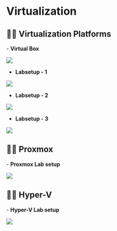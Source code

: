 <h1>Virtualization</a></h1>

<h2>👨‍💻 Virtualization Platforms</h2>
- <b>Virtual Box</b><br/>

  <b><img align="center" src="https://i.imgur.com/CsaHQku.png" /></b><br/>  
  - <b>Labsetup - 1</b><br/>
  
  <b><img align="center" src="https://i.imgur.com/RYJxINY.png" /></b><br/>
  - <b>Labsetup - 2</b><br/>
  
  <b><img align="center" src="https://i.imgur.com/7to5deQ.png" /></b><br/>
  - <b>Labsetup - 3</b><br/>
  
  <b><img align="center" src="https://i.imgur.com/6htDcD8.png" /></b><br/>
  <h2>👨‍💻 Proxmox</h2>
  - <b>Proxmox Lab setup</b><br/>

  <b><img align="center" src="https://i.imgur.com/gCt1c7f.png" /></b><br/>
  <h2>👨‍💻 Hyper-V</h2>
  - <b>Hyper-V Lab setup</b><br/>

  <b><img align="center" src="https://i.imgur.com/kyBDOLi.png" /></b><br/>


